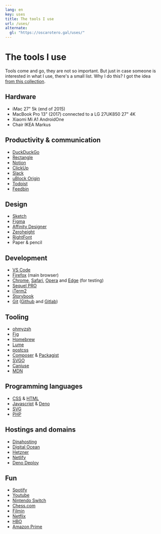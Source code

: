 ```yaml
---
lang: en
key: uses
title: The tools I use
url: /uses/
alternate:
  gl: "https://oscarotero.gal/uses/"
---
```


# The tools I use

Tools come and go, they are not so important. But just in case someone is
interested in what I use, there's a small list. Why I do this? I got the idea
[from this collection](https://github.com/wesbos/awesome-uses).

## Hardware

- iMac 27" 5k (end of 2015)
- MacBook Pro 13" (2017) connected to a LG 27UK850 27" 4K
- Xiaomi Mi A1 AndroidOne
- Chair IKEA Markus

## Productivity & communication

- [DuckDuckGo](https://duckduckgo.com/)
- [Rectangle](https://rectangleapp.com/)
- [Notion](https://www.notion.so/)
- [ClickUp](https://clickup.com/)
- [Slack](http://slack.com/)
- [uBlock Origin](https://github.com/gorhill/uBlock)
- [Todoist](https://todoist.com/)
- [Feedbin](https://feedbin.com/)

## Design

- [Sketch](https://www.sketch.com/)
- [Figma](https://www.figma.com/)
- [Affinity Designer](https://affinity.serif.com/designer/)
- [Zeroheight](https://zeroheight.com/)
- [RightFont](https://rightfontapp.com/)
- Paper & pencil

## Development

- [VS Code](https://code.visualstudio.com/)
- [Firefox](https://www.mozilla.org/firefox/) (main browser)
- [Chrome](https://www.google.com/chrome/),
  [Safari](https://www.apple.com/safari/), [Opera](https://www.opera.com/) and
  [Edge](https://www.microsoft.com/edge) (for testing)
- [Sequel PRO](https://sequelpro.com/)
- [iTerm2](https://www.iterm2.com/)
- [Storybook](https://storybook.js.org/)
- [Git](https://git-scm.com/) ([Github](https://github.com/) and
  [Gitlab](https://gitlab.com/))

## Tooling

- [ohmyzsh](https://ohmyz.sh/)
- [Fig](https://fig.io/)
- [Homebrew](https://brew.sh/)
- [Lume](https://lume.land/)
- [postcss](https://postcss.org/)
- [Composer](https://getcomposer.org/) & [Packagist](https://packagist.org/)
- [SVGO](https://github.com/svg/svgo)
- [Caniuse](https://caniuse.com/)
- [MDN](https://developer.mozilla.org/)

## Programming languages

- [CSS](https://www.w3.org/Style/CSS/) & [HTML](https://www.w3.org/html/)
- [Javascript](http://www.ecma-international.org/) & [Deno](https://deno.land/)
- [SVG](https://www.w3.org/Graphics/SVG/)
- [PHP](https://www.php.net/)

## Hostings and domains

- [Dinahosting](https://dinahosting.com/)
- [Digital Ocean](https://www.digitalocean.com/)
- [Hetzner](https://www.hetzner.com/)
- [Netlify](https://www.netlify.com/)
- [Deno Deploy](https://deno.com/deploy)

## Fun

- [Spotify](https://www.spotify.com/)
- [Youtube](https://www.youtube.com/)
- [Nintendo Switch](https://www.nintendo.es/)
- [Chess.com](https://www.chess.com/)
- [Filmin](https://www.filmin.es/)
- [Netflix](https://www.netflix.com/)
- [HBO](https://hboespana.com/)
- [Amazon Prime](https://www.primevideo.com/)

